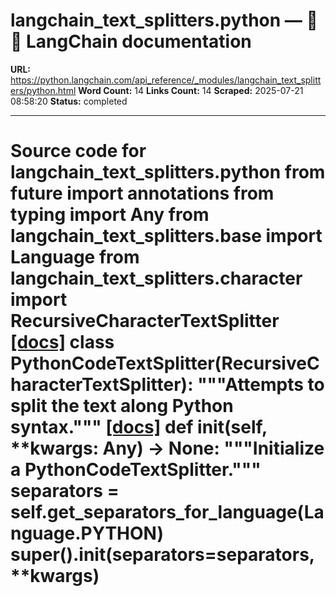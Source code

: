 # langchain_text_splitters.python — 🦜🔗 LangChain  documentation

**URL:** https://python.langchain.com/api_reference/_modules/langchain_text_splitters/python.html
**Word Count:** 14
**Links Count:** 14
**Scraped:** 2025-07-21 08:58:20
**Status:** completed

---

# Source code for langchain\_text\_splitters.python               from __future__ import annotations          from typing import Any          from langchain_text_splitters.base import Language     from langchain_text_splitters.character import RecursiveCharacterTextSplitter                              [[docs]](https://python.langchain.com/api_reference/text_splitters/python/langchain_text_splitters.python.PythonCodeTextSplitter.html#langchain_text_splitters.python.PythonCodeTextSplitter)     class PythonCodeTextSplitter(RecursiveCharacterTextSplitter):         """Attempts to split the text along Python syntax."""                         [[docs]](https://python.langchain.com/api_reference/text_splitters/python/langchain_text_splitters.python.PythonCodeTextSplitter.html#langchain_text_splitters.python.PythonCodeTextSplitter.__init__)         def __init__(self, **kwargs: Any) -> None:             """Initialize a PythonCodeTextSplitter."""             separators = self.get_separators_for_language(Language.PYTHON)             super().__init__(separators=separators, **kwargs)